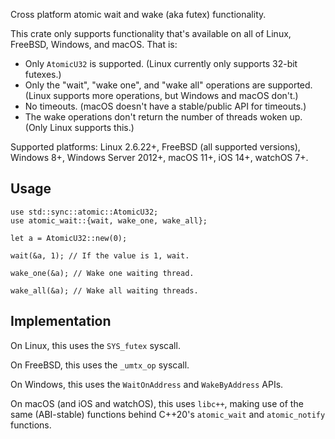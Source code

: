 Cross platform atomic wait and wake (aka futex) functionality.

This crate only supports functionality that's available on all of
Linux, FreeBSD, Windows, and macOS. That is:

- Only `AtomicU32` is supported.
  (Linux currently only supports 32-bit futexes.)
- Only the "wait", "wake one", and "wake all" operations are supported.
  (Linux supports more operations, but Windows and macOS don't.)
- No timeouts.
  (macOS doesn't have a stable/public API for timeouts.)
- The wake operations don't return the number of threads woken up.
  (Only Linux supports this.)

Supported platforms:
   Linux 2.6.22+,
   FreeBSD (all supported versions),
   Windows 8+, Windows Server 2012+,
   macOS 11+, iOS 14+, watchOS 7+.

## Usage

```
use std::sync::atomic::AtomicU32;
use atomic_wait::{wait, wake_one, wake_all};

let a = AtomicU32::new(0);

wait(&a, 1); // If the value is 1, wait.

wake_one(&a); // Wake one waiting thread.

wake_all(&a); // Wake all waiting threads.
```

## Implementation

On Linux, this uses the `SYS_futex` syscall.

On FreeBSD, this uses the `_umtx_op` syscall.

On Windows, this uses the `WaitOnAddress` and `WakeByAddress` APIs.

On macOS (and iOS and watchOS), this uses `libc++`, making use of the same
(ABI-stable) functions behind C++20's `atomic_wait` and `atomic_notify` functions.
